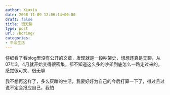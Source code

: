 ```yaml
---
author: Xiaxia
date: 2008-11-09 12:06:14+00:00
draft: false
title: 很无聊
type: post
url: /boring/
categories:
- 平淡生活
---
```


仔细看了看blog里没有公开的文章，发现就是一段吵架史，想想还真是无聊，从07年3，4月就开始变得很密集，都不知道这么多的吵架到底怎么一路走过来的，感觉很可笑、很无聊

我不想再这样了，多么灰暗的生活，我要好好为自己的今后打算一下了，得过且过说不定会报应自己，我怕
